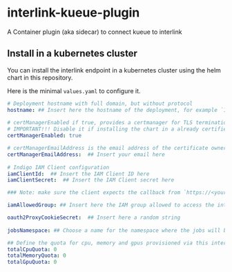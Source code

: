 # interlink-kueue-plugin
A Container plugin (aka sidecar) to connect kueue to interlink

## Install in a kubernetes cluster

You can install the interlink endpoint in a kubernetes cluster using the helm chart in this repository.

Here is the minimal `values.yaml` to configure it.

```yaml
# Deployment hostname with full domain, but without protocol
hostname: ## Insert here the hostname of the deployment, for example `123.45.67.89.myip.cloud.infn.it`
 
# certManagerEnabled if true, provides a certmanager for TLS termination
# IMPORTANT!!! Disable it if installing the chart in a already certified cluster
certManagerEnabled: true

# certManagerEmailAddress is the email address of the certificate owner
certManagerEmailAddress:  ## Insert your email here
 
# Indigo IAM Client configuration
iamClientId:  ## Insert the IAM Client ID here
iamClientSecret:  ## Insert the IAM Client secret here

### Note: make sure the client expects the callback from `https://<your hostname>/interlink/callback`

iamAllowedGroup: ## Insert here the IAM group allowed to access the interLink endpoint

oauth2ProxyCookieSecret:  ## Insert here a random string
 
jobsNamespace: ## Choose a name for the namespace where the jobs will be executed

## Define the quota for cpu, memory and gpus provisioned via this interlink
totalCpuQuota: 0
totalMemoryQuota: 0
totalGpuQuota: 0

```
